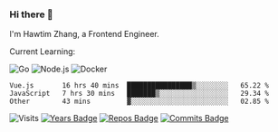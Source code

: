 ### Hi there 👋

I'm Hawtim Zhang, a Frontend Engineer.

Current Learning:

![Go](https://img.shields.io/badge/-Go-%2300ADD8.svg?&style=flat-square&logo=go&logoColor=white)
![Node.js](https://img.shields.io/badge/-Node.js-339933?style=flat-square&logo=Node.js&logoColor=white)
![Docker](https://img.shields.io/badge/-Docker-2496ED?style=flat-square&logo=docker&logoColor=white)


<!--START_SECTION:waka-->

```text
Vue.js       16 hrs 40 mins  ████████████████▒░░░░░░░░   65.22 %
JavaScript   7 hrs 30 mins   ███████▒░░░░░░░░░░░░░░░░░   29.34 %
Other        43 mins         ▓░░░░░░░░░░░░░░░░░░░░░░░░   02.85 %
```

<!--END_SECTION:waka-->

![Visits](https://badges.pufler.dev/visits/hawtim/hawtim)
[![Years Badge](https://badges.pufler.dev/years/hawtim)](https://badges.pufler.dev)
[![Repos Badge](https://badges.pufler.dev/repos/hawtim)](https://badges.pufler.dev)
[![Commits Badge](https://badges.pufler.dev/commits/yearly/hawtim)](https://badges.pufler.dev)
